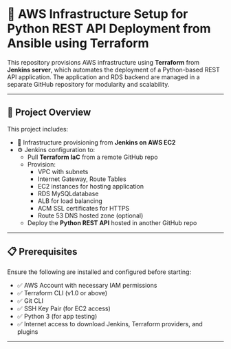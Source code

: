 
# 🚀 AWS Infrastructure Setup for Python REST API Deployment from Ansible using Terraform

This repository provisions AWS infrastructure using **Terraform** from **Jenkins server**, which automates the deployment of a Python-based REST API application. The application and RDS backend are managed in a separate GitHub repository for modularity and scalability.

---

## 📌 Project Overview

This project includes:

- 🔧 Infrastructure provisioning from **Jenkins on AWS EC2**
- ⚙️ Jenkins configuration to:
  - Pull **Terraform IaC** from a remote GitHub repo
  - Provision:
    - VPC with subnets
    - Internet Gateway, Route Tables
    - EC2 instances for hosting application
    - RDS MySQLdatabase
    - ALB for load balancing
    - ACM SSL certificates for HTTPS
    - Route 53 DNS hosted zone (optional)
  - Deploy the **Python REST API** hosted in another GitHub repo

---

## 📋 Prerequisites

Ensure the following are installed and configured before starting:

- ✅ AWS Account with necessary IAM permissions
- ✅ Terraform CLI (v1.0 or above)
- ✅ Git CLI
- ✅ SSH Key Pair (for EC2 access)
- ✅ Python 3 (for app testing)
- ✅ Internet access to download Jenkins, Terraform providers, and plugins

---
